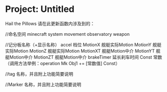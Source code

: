 # Project: Untitled
Hail the Pillows
请在此更新函数内涉及到的：

//命名空间
minecraft
system
movement
observatory
weapon

//记分板名称（+显示名称）
accel 档位
MotionX 舰艇实际Motion
MotionY 舰艇实际Motion
MotionZ 舰艇实际Motion
MotionXT 舰艇Motion中介
MotionYT 舰艇Motion中介
MotionZT 舰艇Motion中介
brakeTimer 延长刹车时间
Const 常数（调用方法举例：operation Mk Obj1 += [常数值] Const）

//tag 名称，并且附上功能简要说明


//Marker 名称，并且附上功能简要说明
